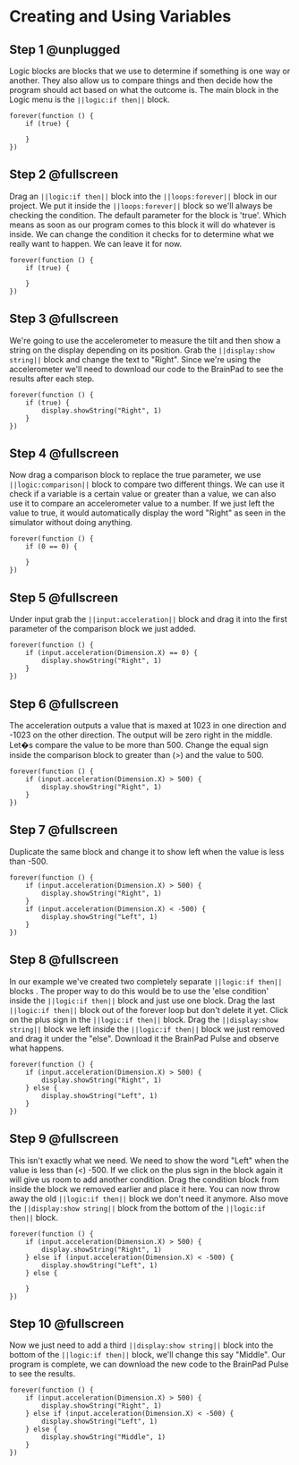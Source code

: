 # Creating and Using Variables

## Step 1 @unplugged

Logic blocks are blocks that we use to determine if something is one way or another. They also allow us to compare things and then decide how the program should act based on what the outcome is. The main block in the Logic menu is the ``||logic:if then||`` block. 

```blocks
forever(function () {
    if (true) {
    	
    }
})
```

## Step 2 @fullscreen

Drag an ``||logic:if then||`` block into the ``||loops:forever||`` block in our project. We put it inside the ``||loops:forever||`` block so we'll always be checking the condition. The default parameter for the block is 'true'. Which means as soon as our program comes to this block it will do whatever is inside. We can change the condition it checks for to determine what we really want to happen. We can leave it for now.  

```blocks
forever(function () {
    if (true) {
    	
    }
})
```

## Step 3 @fullscreen

We're going to use the accelerometer to measure the tilt and then show a string on the display depending on its position. Grab the ``||display:show string||`` block and change the text to "Right". Since we're using the accelerometer we'll need to download our code to the BrainPad to see the results after each step. 

```blocks
forever(function () {
    if (true) {
        display.showString("Right", 1)
    }
})
```

## Step 4 @fullscreen

Now drag a comparison block to replace the true parameter, we use ``||logic:comparison||`` block to compare two different things. We can use it check if a variable is a certain value or greater than a value, we can also use it to compare an accelerometer value to a number. If we just left the value to true, it would automatically display the word "Right" as seen in the simulator without doing anything.  

```blocks
forever(function () {
    if (0 == 0) {
    	
    }
})
```

## Step 5 @fullscreen

Under input grab the ``||input:acceleration||`` block and drag it into the first parameter of the comparison block we just added. 

```blocks
forever(function () {
    if (input.acceleration(Dimension.X) == 0) {
        display.showString("Right", 1)
    }
})
```

## Step 6 @fullscreen

The acceleration outputs a value that is maxed at 1023 in one direction and -1023 on the other direction. The output will be zero right in the middle. Let�s compare the value to be more than 500. Change the equal sign inside the comparison block to greater than (>) and the value to 500. 
 
```blocks
forever(function () {
    if (input.acceleration(Dimension.X) > 500) {
        display.showString("Right", 1)
    }
})
```

## Step 7 @fullscreen

Duplicate the same block and change it to show left when the value is less than -500. 

```blocks
forever(function () {
    if (input.acceleration(Dimension.X) > 500) {
        display.showString("Right", 1)
    }
    if (input.acceleration(Dimension.X) < -500) {
        display.showString("Left", 1)
    }
})
```

## Step 8 @fullscreen

In our example we've created two completely separate ``||logic:if then||`` blocks . The proper way to do this would be to use the 'else condition' inside the ``||logic:if then||`` block and just use one block. Drag the last ``||logic:if then||`` block out of the forever loop but don't delete it yet. Click on the plus sign in the ``||logic:if then||`` block. Drag the ``||display:show string||`` block we left inside the  ``||logic:if then||`` block we just removed and drag it under the "else". Download it the BrainPad Pulse and observe what happens. 

```blocks
forever(function () {
    if (input.acceleration(Dimension.X) > 500) {
        display.showString("Right", 1)
    } else {
        display.showString("Left", 1)
    }
})
```

## Step 9 @fullscreen

This isn't exactly what we need. We need to show the word "Left" when the value is less than (<) -500. If we click on the plus sign in the block again it will give us room to add another condition. Drag the condition block from inside the block we removed earlier and place it here. You can now throw away the old ``||logic:if then||`` block we don't need it anymore. Also move the ``||display:show string||`` block from the bottom of the ``||logic:if then||`` block. 

```blocks
forever(function () {
    if (input.acceleration(Dimension.X) > 500) {
        display.showString("Right", 1)
    } else if (input.acceleration(Dimension.X) < -500) {
        display.showString("Left", 1)
    } else {
    	
    }
})
```

## Step 10 @fullscreen

Now we just need to add a third ``||display:show string||`` block into the bottom of the ``||logic:if then||`` block, we'll change this say "Middle". Our program is complete, we can download the new code to the BrainPad Pulse to see the results. 

```blocks
forever(function () {
    if (input.acceleration(Dimension.X) > 500) {
        display.showString("Right", 1)
    } else if (input.acceleration(Dimension.X) < -500) {
        display.showString("Left", 1)
    } else {
        display.showString("Middle", 1)
    }
})
```






